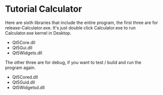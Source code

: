 # Tutorial Calculator


 Here are sixth libraries that include the entire program, the first three are for release-Calculator.exe. It's just double click Calculator.exe to run Calculator.exe
 kernel in Desktop.
 * Qt5Core.dll
 * Qt5Gui.dll 
 * Qt5Widgets.dll
 
The other three are for debug, if you want to test / build and run the program again.
* Qt5Cored.dll
* Qt5Guid.dll 
* Qt5Widgetsd.dll


